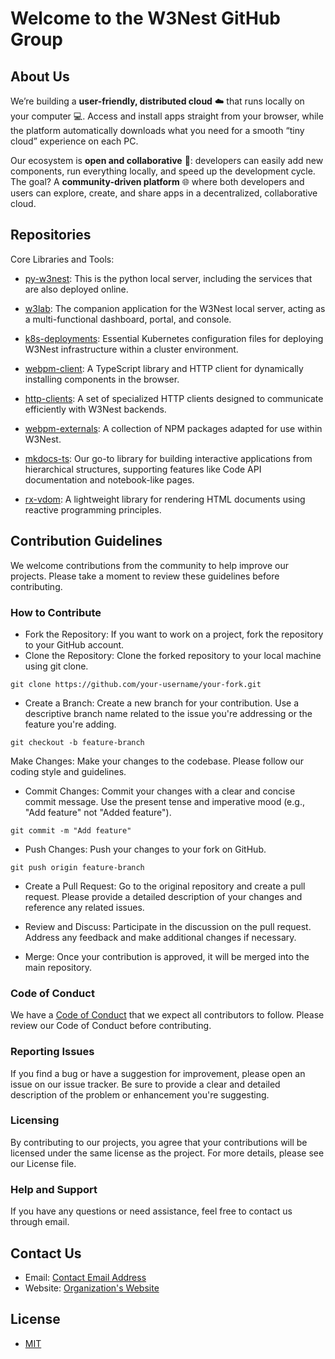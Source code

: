 # Welcome to the W3Nest GitHub Group

## About Us

We’re building a **user-friendly, distributed cloud** ☁️ that runs locally on your computer 💻. 
Access and install apps straight from your browser, while the platform automatically downloads what you need for a smooth “tiny cloud” experience on each PC.

Our ecosystem is **open and collaborative** 🤝: developers can easily add new components, run everything locally, and speed up the development cycle. 
The goal? A **community-driven platform** 🌐 where both developers and users can explore, create, and share apps in a decentralized, collaborative cloud.

## Repositories

Core Libraries and Tools:

-  [py-w3nest](https://github.com/w3nest/py-w3nest): 
   This is the python local server, including the services that are also deployed online. 

-  [w3lab](https://github.com/w3nest/w3lab):
   The companion application for the W3Nest local server, acting as a multi-functional dashboard, portal, and console.

-  [k8s-deployments](https://github.com/w3nest/k8s-deployments):
   Essential Kubernetes configuration files for deploying W3Nest infrastructure within a cluster environment.

-  [webpm-client](https://github.com/w3nest/webpm-client):
   A TypeScript library and HTTP client for dynamically installing components in the browser.

-  [http-clients](https://github.com/w3nest/http-clients):
   A set of specialized HTTP clients designed to communicate efficiently with W3Nest backends.

-  [webpm-externals](https://github.com/w3nest/webpm-externals):
   A collection of NPM packages adapted for use within W3Nest.

-  [mkdocs-ts](https://github.com/w3nest/mkdocs-ts):
   Our go-to library for building interactive applications from hierarchical structures, supporting features like 
   Code API documentation and notebook-like pages.

-  [rx-vdom](https://github.com/w3nest/rx-vdom):
   A lightweight library for rendering HTML documents using reactive programming principles.

## Contribution Guidelines

We welcome contributions from the community to help improve our projects.
Please take a moment to review these guidelines before contributing.

### How to Contribute
-  Fork the Repository: If you want to work on a project, fork the repository to your GitHub account.
-  Clone the Repository: Clone the forked repository to your local machine using git clone.

```
git clone https://github.com/your-username/your-fork.git
```
-  Create a Branch: Create a new branch for your contribution. Use a descriptive branch name related to the issue 
   you're addressing or the feature you're adding.

```
git checkout -b feature-branch
```
Make Changes: Make your changes to the codebase. Please follow our coding style and guidelines.

-  Commit Changes: Commit your changes with a clear and concise commit message. Use the present tense and
   imperative mood (e.g., "Add feature" not "Added feature").
```
git commit -m "Add feature"
```
-  Push Changes: Push your changes to your fork on GitHub.
```
git push origin feature-branch
```
-  Create a Pull Request: Go to the original repository and create a pull request. 
   Please provide a detailed description of your changes and reference any related issues.

-  Review and Discuss: Participate in the discussion on the pull request.
   Address any feedback and make additional changes if necessary.

-  Merge: Once your contribution is approved, it will be merged into the main repository.

### Code of Conduct

We have a [Code of Conduct](https://github.com/youwol/.github/blob/main/profile/CODE_OF_CONDUCT.md) that we expect all contributors to follow. 
Please review our Code of Conduct before contributing.

### Reporting Issues

If you find a bug or have a suggestion for improvement, please open an issue on our issue tracker. 
Be sure to provide a clear and detailed description of the problem or enhancement you're suggesting.

### Licensing

By contributing to our projects, you agree that your contributions will be licensed under the same license
as the project. For more details, please see our License file.

### Help and Support

If you have any questions or need assistance, feel free to contact us through email.

## Contact Us

- Email: [Contact Email Address](mailto:contact@w3nest.org)
- Website: [Organization's Website](https://w3nest.org)

## License

- [MIT](https://spdx.org/licenses/MIT.html)

<!--
## Events and News

[Share information about upcoming events, webinars, or conferences related to your organization. Also, link to any blog posts or news articles featuring your projects.]

- [Event Title](Link to Event Details): Date and description of the event.
- [Blog Post Title](Link to Blog Post): Summary of the blog post.
-->

